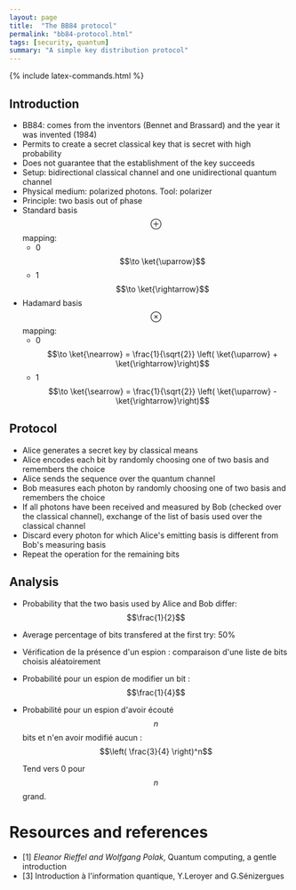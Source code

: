 ```yaml
---
layout: page
title:  "The BB84 protocol"
permalink: "bb84-protocol.html"
tags: [security, quantum]
summary: "A simple key distribution protocol"
---
```

{% include latex-commands.html %}

## Introduction
* BB84: comes from the inventors (Bennet and Brassard) and the year it was invented (1984)
* Permits to create a secret classical key that is secret with high probability
* Does not guarantee that the establishment of the key succeeds
* Setup: bidirectional classical channel and one unidirectional quantum channel
* Physical medium: polarized photons. Tool: polarizer
* Principle: two basis out of phase
* Standard basis $$\oplus$$ mapping:
    - 0 $$\to \ket{\uparrow}$$
    - 1 $$\to \ket{\rightarrow}$$
* Hadamard basis $$\otimes$$ mapping:
    - 0 $$\to \ket{\nearrow} = \frac{1}{\sqrt{2}} \left( \ket{\uparrow} + \ket{\rightarrow}\right)$$
    - 1 $$\to \ket{\searrow} = \frac{1}{\sqrt{2}} \left( \ket{\uparrow} - \ket{\rightarrow}\right)$$

## Protocol
* Alice generates a secret key by classical means
* Alice encodes each bit by randomly choosing one of two basis and remembers the choice
* Alice sends the sequence over the quantum channel
* Bob measures each photon by randomly choosing one of two basis and remembers the choice
* If all photons have been received and measured by Bob (checked over the classical channel), exchange of the list of basis used over the classical channel
* Discard every photon for which Alice's emitting basis is different from Bob's measuring basis
* Repeat the operation for the remaining bits

## Analysis
* Probability that the two basis used by Alice and Bob differ: $$\frac{1}{2}$$
* Average percentage of bits transfered at the first try: 50%
* Vérification de la présence d'un espion : comparaison d'une liste de bits choisis aléatoirement
* Probabilité pour un espion de modifier un bit : $$\frac{1}{4}$$
* Probabilité pour un espion d'avoir écouté $$n$$ bits et n'en avoir modifié aucun : $$\left( \frac{3}{4} \right)^n$$

  Tend vers 0 pour $$n$$ grand.


# Resources and references
* [1] *Eleanor Rieffel and Wolfgang Polak*, Quantum computing, a gentle introduction
* [3] Introduction à l'information quantique, Y.Leroyer and G.Sénizergues

